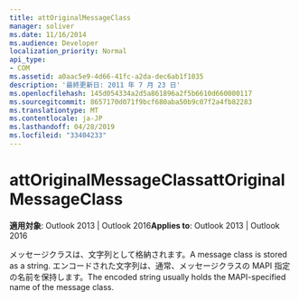 ```yaml
---
title: attOriginalMessageClass
manager: soliver
ms.date: 11/16/2014
ms.audience: Developer
localization_priority: Normal
api_type:
- COM
ms.assetid: a0aac5e9-4d66-41fc-a2da-dec6ab1f1035
description: '最終更新日: 2011 年 7 月 23 日'
ms.openlocfilehash: 145d054334a2d5a861896a2f5b6610d660000117
ms.sourcegitcommit: 8657170d071f9bcf680aba50b9c07f2a4fb82283
ms.translationtype: MT
ms.contentlocale: ja-JP
ms.lasthandoff: 04/28/2019
ms.locfileid: "33404233"
---
```

# <a name="attoriginalmessageclass"></a><span data-ttu-id="1ff5c-103">attOriginalMessageClass</span><span class="sxs-lookup"><span data-stu-id="1ff5c-103">attOriginalMessageClass</span></span>

<span data-ttu-id="1ff5c-104">**適用対象**: Outlook 2013 | Outlook 2016</span><span class="sxs-lookup"><span data-stu-id="1ff5c-104">**Applies to**: Outlook 2013 | Outlook 2016</span></span> 
  
<span data-ttu-id="1ff5c-105">メッセージクラスは、文字列として格納されます。</span><span class="sxs-lookup"><span data-stu-id="1ff5c-105">A message class is stored as a string.</span></span> <span data-ttu-id="1ff5c-106">エンコードされた文字列は、通常、メッセージクラスの MAPI 指定の名前を保持します。</span><span class="sxs-lookup"><span data-stu-id="1ff5c-106">The encoded string usually holds the MAPI-specified name of the message class.</span></span>
  

